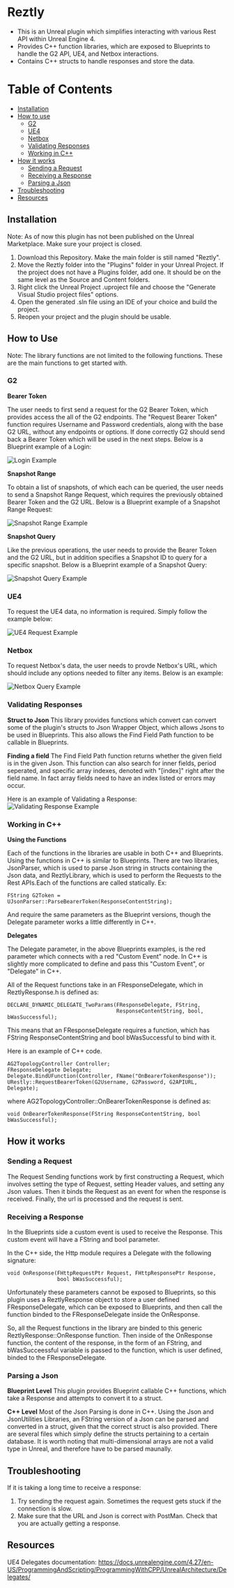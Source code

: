 # Reztly
* This is an Unreal plugin which simplifies interacting with various Rest API within Unreal Engine 4. 
* Provides C++ function libraries, which are exposed to Blueprints to handle the G2 API, UE4, and Netbox interactions.
* Contains C++ structs to handle responses and store the data.

# Table of Contents
- [Installation](#installation)
- [How to use](#how-to-use)
    - [G2](#g2)
    - [UE4](#ue4)
    - [Netbox](#netbox)
    - [Validating Responses](#validating-responses)
    - [Working in C++](#working-in-c)
- [How it works](#how-it-works)
    - [Sending a Request](#sending-a-request)
    - [Receiving a Response](#receiving-a-response)
    - [Parsing a Json](#parsing-a-json)
- [Troubleshooting](#troubleshooting)
- [Resources](#resources)


## Installation
Note: As of now this plugin has not been published on the Unreal Marketplace. Make sure your project is closed.
1. Download this Repository. Make the main folder is still named "Reztly". 
2. Move the Reztly folder into the "Plugins" folder in your Unreal Project. If the project does not have a Plugins folder, add one. It should be on the same level as the Source and Content folders.
3. Right click the Unreal Project .uproject file and choose the "Generate Visual Studio project files" options.
4. Open the generated .sln file using an IDE of your choice and build the project.
5. Reopen your project and the plugin should be usable.

## How to Use

Note: The library functions are not limited to the following functions. These are the main functions to get started with.

### G2
**Bearer Token**

The user needs to first send a request for the G2 Bearer Token, which provides access the all of the G2 endpoints. The "Request Bearer Token" function requires  Username and Password credentials, along with the base G2 URL, without any endpoints or options. If done correctly G2 should send back a Bearer Token which will be used in the next steps. Below is a Blueprint example of a Login:

![Login Example](/Images/RequestBearerTokenExample.PNG)

**Snapshot Range**

To obtain a list of snapshots, of which each can be queried, the user needs to send a Snapshot Range Request, which requires the previously obtained Bearer Token and the G2 URL. Below is a Blueprint example of a Snapshot Range Request:

![Snapshot Range Example](/Images/RequestSnapshotRangeExample.PNG)

**Snapshot Query**

Like the previous operations, the user needs to provide the Bearer Token and the G2 URL, but in addition specifies a Snapshot ID to query for a specific snapshot. Below is a Blueprint example of a Snapshot Query:

![Snapshot Query Example](/Images/RequestSnapshotExample.PNG)

### UE4

To request the UE4 data, no information is required. Simply follow the example below:

![UE4 Request Example](/Images/RequestUE4NautilusDataExample.PNG)

### Netbox
To request Netbox's data, the user needs to provde Netbox's URL, which should include any options needed to filter any items. Below is an example:

![Netbox Query Example](/Images/RequestNetboxDataExample.PNG)

### Validating Responses
**Struct to Json**
This library provides functions which convert can convert some of the plugin's structs to Json Wrapper Object, which allows Jsons to be used in Blueprints. This also allows the Find Field Path function to be callable in Blueprints.

**Finding a field**
The Find Field Path function returns whether the given field is in the given Json. This function can also search for inner fields, period seperated, and specific array indexes, denoted with "[index]" right after the field name. In fact array fields need to have an index listed or errors may occur. 

Here is an example of Validating a Response:
![Validating Response Example](/Images/ValidatingResponseExample.PNG)

### Working in C++

**Using the Functions**

Each of the functions in the libraries are usable in both C++ and Blueprints. Using the functions in C++ is similar to Blueprints. There are two libraries, JsonParser, which is used to parse Json string in structs containing the Json data, and ReztlyLibrary, which is used to perform the Requests to the Rest APIs.Each of the functions are called statically. Ex: 

```
FString G2Token = UJsonParser::ParseBearerToken(ResponseContentString);
```

And require the same parameters as the Blueprint versions, though the Delegate parameter works a little differently in C++. 

**Delegates**

The Delegate parameter, in the above Blueprints examples, is the red parameter which connects with a red "Custom Event" node. In C++ is slightly more complicated to define and pass this "Custom Event", or "Delegate" in C++.

All of the Request functions take in an FResponseDelegate, which in ReztlyResponse.h is defined as:

```
DECLARE_DYNAMIC_DELEGATE_TwoParams(FResponseDelegate, FString,
								   ResponseContentString, bool, bWasSuccessful);
```

This means that an FResponseDelegate requires a function, which has FString ResponseContentString and bool bWasSuccessful to bind with it. 

Here is an example of C++ code.

```
AG2TopologyController Controller;
FResponseDelegate Delegate;
Delegate.BindUFunction(Controller, FName("OnBearerTokenResponse"));
URestly::RequestBearerToken(G2Username, G2Password, G2APIURL, Delegate);
```

where AG2TopologyController::OnBearerTokenResponse is defined as:

```
void OnBearerTokenResponse(FString ResponseContentString, bool bWasSuccessful);
```

## How it works

### Sending a Request
The Request Sending functions work by first constructing a Request, which involves setting the type of Request, setting Header values, and setting any Json values. Then it binds the Request as an event for when the response is received. Finally, the url is processed and the request is sent.

### Receiving a Response
In the Blueprints side a custom event is used to receive the Response. This custom event will have a FString and bool parameter.

In the C++ side, the Http module requires a Delegate with the following signature:
```
void OnResponse(FHttpRequestPtr Request, FHttpResponsePtr Response, 
                bool bWasSuccessful);
```
Unfortunately these parameters cannot be exposed to Blueprints, so this plugin uses a ReztlyResponse object to store a user defined FResponseDelegate, which can be exposed to Blueprints, and then call the function binded to the FResponseDelegate inside the OnResponse.

So, all the Request functions in the library are binded to this generic ReztlyResponse::OnResponse function. Then inside of the OnResponse function, the content of the response, in the form of an FString, and bWasSucceessful variable is passed to the function, which is user defined, binded to the FResponseDelegate.

### Parsing a Json
**Blueprint Level**
This plugin provides Blueprint callable C++ functions, which take a Response and attempts to convert it to a struct.

**C++ Level**
Most of the Json Parsing is done in C++. Using the Json and JsonUtilities Libraries, an FString version of a Json can be parsed and converted in a struct, given that the correct struct is also provided. There are several files which simply define the structs pertaining to a certain database. It is worth noting that multi-dimensional arrays are not a valid type in Unreal, and therefore have to be parsed maunally.

## Troubleshooting
If it is taking a long time to receive a response:
1. Try sending the request again. Sometimes the request gets stuck if the connection is slow.
2. Make sure that the URL and Json is correct with PostMan. Check that you are actually getting a response.

## Resources
UE4 Delegates documentation: https://docs.unrealengine.com/4.27/en-US/ProgrammingAndScripting/ProgrammingWithCPP/UnrealArchitecture/Delegates/
